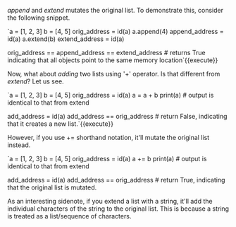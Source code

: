 *append* and *extend* mutates the original list.  To demonstrate this, consider the following snippet.

`a = [1, 2, 3]
b = [4, 5]
orig_address = id(a)
a.append(4)
append_address = id(a)
a.extend(b)
extend_address = id(a)

orig_address == append_address == extend_address  # returns True indicating that all objects point to the same memory location`{{execute}}

Now, what about *adding* two lists using '+' operator.  Is that different from *extend*?  Let us see.

`a = [1, 2, 3]
b = [4, 5]
orig_address = id(a)
a = a + b
print(a)  # output is identical to that from extend

add_address = id(a)
add_address == orig_address  # return False, indicating that it creates a new list.`{{execute}}

However, if you use += shorthand notation, it'll mutate the original list instead.

`a = [1, 2, 3]
b = [4, 5]
orig_address = id(a)
a += b
print(a)  # output is identical to that from extend

add_address = id(a)
add_address == orig_address  # return True, indicating that the original list is mutated.

As an interesting sidenote, if you extend a list with a string, it'll add the individual characters of the string to the original list.  This is because a string is treated as a list/sequence of characters.
